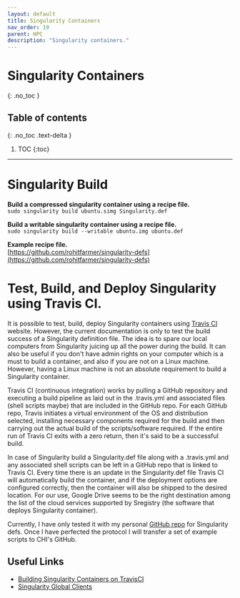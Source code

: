 ```yaml
---
layout: default
title: Singularity Containers
nav_order: 19
parent: HPC
description: "Singularity containers."
---
```


# Singularity Containers
{: .no_toc }

## Table of contents
{: .no_toc .text-delta }

1. TOC
{:toc}

---
# Singularity Build

**Build a compressed singularity container using a recipe file.**  
`sudo singularity build ubuntu.simg Singularity.def`

**Build a writable singularity container using a recipe file.**  
`sudo singularity build --writable ubuntu.img ubuntu.def`

**Example recipe file.**  
[https://github.com/rohitfarmer/singularity-defs](https://github.com/rohitfarmer/singularity-defs)

# Test, Build, and Deploy Singularity using Travis CI.

It is possible to test, build, deploy Singularity containers using [Travis CI](https://travis-ci.org) website. However, the current documentation is only to test the build success of a Singularity definition file. The idea is to spare our local computers from Singularity juicing up all the power during the build. It can also be useful if you don't have admin rights on your computer which is a must to build a container, and also if you are not on a Linux machine. However, having a Linux machine is not an absolute requirement to build a Singularity container.

Travis CI (continuous integration) works by pulling a GitHub repository and executing a build pipeline as laid out in the .travis.yml and associated files (shell scripts maybe) that are included in the GitHub repo. For each GitHub repo, Travis initiates a virtual environment of the OS and distribution selected, installing necessary components required for the build and then carrying out the actual build of the scripts/software required. If the entire run of Travis CI exits with a zero return, then it's said to be a successful build. 

In case of Singularity build a Singularity.def file along with a .travis.yml and any associated shell scripts can be left in a GitHub repo that is linked to Travis CI. Every time there is an update in the Singularity.def file Travis CI will automatically build the container, and if the deployment options are configured correctly, then the container will also be shipped to the desired location. For our use, Google Drive seems to be the right destination among the list of the cloud services supported by Sregistry (the software that deploys Singularity container).

Currently, I have only tested it with my personal [GitHub repo](https://github.com/rohitfarmer/singularity-defs) for Singularity defs. Once I have perfected the protocol I will transfer a set of example scripts to CHI's GitHub. 

## Useful Links  
* [Building Singularity Containers on TravisCI](https://vsoch.github.io/2018/singularity-ci/)
* [Singularity Global Clients](https://singularityhub.github.io/sregistry-cli/clients)
